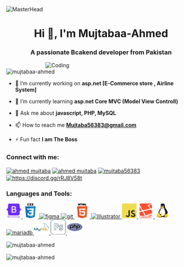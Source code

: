 ![MasterHead](https://media.licdn.com/dms/image/D4D16AQGdouceL_4R0Q/profile-displaybackgroundimage-shrink_350_1400/0/1695814245786?e=1702512000&v=beta&t=BOe5ZzyY_-cYY8lqQXUyqIyMGMYMvqn5g6bzN9ZteQ4)
<h1 align="center">Hi 👋, I'm Mujtabaa-Ahmed</h1>
<h3 align="center">A passionate Bcakend developer from Pakistan</h3>
<img align="right" alt="Coding" width="400" src="https://i.pinimg.com/originals/09/c6/29/09c62903beeba336dc9da76eb5c9a107.gif"/>

<p align="left"> <img src="https://komarev.com/ghpvc/?username=mujtabaa-ahmed&label=Profile%20views&color=0e75b6&style=flat" alt="mujtabaa-ahmed" /> </p>

- 🔭 I’m currently working on **asp.net [E-Commerce store , Airline System]**

- 🌱 I’m currently learning **asp.net Core MVC (Model View Controll)**

- 💬 Ask me about **javascript, PHP, MySQL**

- 📫 How to reach me **Mujtaba56383@gmail.com**

- ⚡ Fun fact **I am The Boss**

<h3 align="left">Connect with me:</h3>
<p align="left">
<a href="https://linkedin.com/in/ahmed mujtaba" target="blank"><img align="center" src="https://raw.githubusercontent.com/rahuldkjain/github-profile-readme-generator/master/src/images/icons/Social/linked-in-alt.svg" alt="ahmed mujtaba" height="30" width="40" /></a>
<a href="https://fb.com/ahmed mujtaba" target="blank"><img align="center" src="https://raw.githubusercontent.com/rahuldkjain/github-profile-readme-generator/master/src/images/icons/Social/facebook.svg" alt="ahmed mujtaba" height="30" width="40" /></a>
<a href="https://instagram.com/mujtaba56383" target="blank"><img align="center" src="https://raw.githubusercontent.com/rahuldkjain/github-profile-readme-generator/master/src/images/icons/Social/instagram.svg" alt="mujtaba56383" height="30" width="40" /></a>
<a href="https://discord.gg/https://discord.gg/rRJ8V58t" target="blank"><img align="center" src="https://raw.githubusercontent.com/rahuldkjain/github-profile-readme-generator/master/src/images/icons/Social/discord.svg" alt="https://discord.gg/rRJ8V58t" height="30" width="40" /></a>
</p>

<h3 align="left">Languages and Tools:</h3>
<p align="left"> <a href="https://getbootstrap.com" target="_blank" rel="noreferrer"> <img src="https://raw.githubusercontent.com/devicons/devicon/master/icons/bootstrap/bootstrap-plain-wordmark.svg" alt="bootstrap" width="40" height="40"/> </a> <a href="https://www.w3schools.com/css/" target="_blank" rel="noreferrer"> <img src="https://raw.githubusercontent.com/devicons/devicon/master/icons/css3/css3-original-wordmark.svg" alt="css3" width="40" height="40"/> </a> <a href="https://www.figma.com/" target="_blank" rel="noreferrer"> <img src="https://www.vectorlogo.zone/logos/figma/figma-icon.svg" alt="figma" width="40" height="40"/> </a> <a href="https://git-scm.com/" target="_blank" rel="noreferrer"> <img src="https://www.vectorlogo.zone/logos/git-scm/git-scm-icon.svg" alt="git" width="40" height="40"/> </a> <a href="https://www.w3.org/html/" target="_blank" rel="noreferrer"> <img src="https://raw.githubusercontent.com/devicons/devicon/master/icons/html5/html5-original-wordmark.svg" alt="html5" width="40" height="40"/> </a> <a href="https://www.adobe.com/in/products/illustrator.html" target="_blank" rel="noreferrer"> <img src="https://www.vectorlogo.zone/logos/adobe_illustrator/adobe_illustrator-icon.svg" alt="illustrator" width="40" height="40"/> </a> <a href="https://developer.mozilla.org/en-US/docs/Web/JavaScript" target="_blank" rel="noreferrer"> <img src="https://raw.githubusercontent.com/devicons/devicon/master/icons/javascript/javascript-original.svg" alt="javascript" width="40" height="40"/> </a> <a href="https://laravel.com/" target="_blank" rel="noreferrer"> <img src="https://raw.githubusercontent.com/devicons/devicon/master/icons/laravel/laravel-plain-wordmark.svg" alt="laravel" width="40" height="40"/> </a> <a href="https://www.linux.org/" target="_blank" rel="noreferrer"> <img src="https://raw.githubusercontent.com/devicons/devicon/master/icons/linux/linux-original.svg" alt="linux" width="40" height="40"/> </a> <a href="https://mariadb.org/" target="_blank" rel="noreferrer"> <img src="https://www.vectorlogo.zone/logos/mariadb/mariadb-icon.svg" alt="mariadb" width="40" height="40"/> </a> <a href="https://www.mysql.com/" target="_blank" rel="noreferrer"> <img src="https://raw.githubusercontent.com/devicons/devicon/master/icons/mysql/mysql-original-wordmark.svg" alt="mysql" width="40" height="40"/> </a> <a href="https://www.photoshop.com/en" target="_blank" rel="noreferrer"> <img src="https://raw.githubusercontent.com/devicons/devicon/master/icons/photoshop/photoshop-line.svg" alt="photoshop" width="40" height="40"/> </a> <a href="https://www.php.net" target="_blank" rel="noreferrer"> <img src="https://raw.githubusercontent.com/devicons/devicon/master/icons/php/php-original.svg" alt="php" width="40" height="40"/> </a> </p>

<p><img align="center" src="https://github-readme-stats.vercel.app/api/top-langs?username=mujtabaa-ahmed&show_icons=true&locale=en&layout=compact" alt="mujtabaa-ahmed" /></p>

<p><img align="center" src="https://github-readme-streak-stats.herokuapp.com/?user=mujtabaa-ahmed&" alt="mujtabaa-ahmed" /></p>

